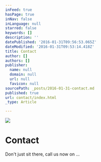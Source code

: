 ```yaml
---
inFeed: true
hasPage: true
inNav: false
inLanguage: null
starred: false
keywords: []
description: ''
datePublished: '2016-01-31T09:56:53.065Z'
dateModified: '2016-01-31T09:53:14.418Z'
title: Contact
author: []
authors: []
publisher:
  name: null
  domain: null
  url: null
  favicon: null
sourcePath: _posts/2016-01-31-contact.md
published: true
url: contact/index.html
_type: Article

---
```

![](https://the-grid-user-content.s3-us-west-2.amazonaws.com/c50c87ef-603d-4e43-bf34-911977201717.jpg)

# Contact

Don't just sit there, call us now on ...